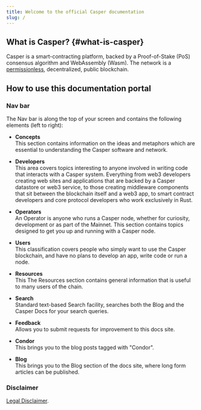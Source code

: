 ```yaml
---
title: Welcome to the official Casper documentation
slug: /
---
```


## What is Casper? {#what-is-casper}

Casper is a smart-contracting platform, backed by a Proof-of-Stake (PoS) consensus algorithm and WebAssembly (Wasm). The network is a [permissionless](./concepts/glossary/P.md#permissionless), decentralized, public blockchain.

## How to use this documentation portal

### Nav bar
The Nav bar is along the top of your screen and contains the following elements (left to right):

- **Concepts**  
  This section contains information on the ideas and metaphors which are essential to understanding the Casper software and network. 

- **Developers**  
  This area covers topics interesting to anyone involved in writing code that interacts with a Casper system. Everything from web3 developers creating web sites and applications that are backed by a Casper datastore or web3 service, to those creating middleware components that sit between the blockchain itself and a web3 app, to smart contract developers and core protocol developers who work exclusively in Rust. 

- **Operators**  
  An Operator is anyone who runs a Casper node, whether for curiosity, development or as part of the Mainnet. This section contains topics designed to get you up and running with a Casper node. 

- **Users**  
  This classification covers people who simply want to use the Casper blockchain, and have no plans to develop an app, write code or run a node.

- **Resources**  
  This The Resources section contains general information that is useful to many users of the chain.

- **Search**  
  Standard text-based Search facility, searches both the Blog and the Casper Docs for your search queries.

- **Feedback**  
  Allows you to submit requests for improvement to this docs site.

- **Condor**  
  This brings you to the blog posts tagged with "Condor".

- **Blog**  
  This brings you to the Blog section of the docs site, where long form articles can be published. 

### Disclaimer

[Legal Disclaimer](./disclaimer.md). 
